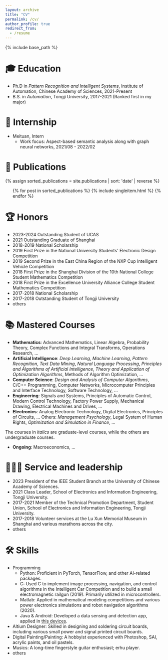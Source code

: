 ```yaml
---
layout: archive
title: "CV"
permalink: /cv/
author_profile: true
redirect_from:
  - /resume
---
```


{% include base_path %}

🎓 Education
======
* Ph.D in *Pattern Recognition and Intelligent Systems*,  Institute of Automation, Chinese Academy of Sciences, 2021-Present
* B.S. in *Automation*, Tongji University, 2017-2021 (Ranked first in my major)

💼 Internship
======
* Meituan, Intern
  - Work focus: Aspect-based semantic analysis along with graph neural networks, 2021/08 - 2022/02


📄 Publications
======
{% assign sorted_publications = site.publications | sort: 'date' | reverse %}  
<ul>  
    {% for post in sorted_publications %}  
    {% include singleitem.html %}
    {% endfor %}  
</ul>  

🏆 Honors
======
- 2023-2024 Outstanding Student of UCAS
- 2021 Outstanding Graduate of Shanghai
- 2018-2019 National Scholarship
- 2019 First Prize in the National University Students' Electronic Design Competition
- 2019 Second Prize in the East China Region of the NXP Cup Intelligent Vehicle Competition
- 2018 First Prize in the Shanghai Division of the 10th National College Student Mathematics Competition
- 2018 First Prize in the Excellence University Alliance College Student Mathematics Competition
- 2017-2018 National Scholarship
- 2017-2018 Outstanding Student of Tongji University
- others

📚 Mastered Courses
======
- **Mathematics**: Advanced Mathematics, Linear Algebra, Probability Theory, Complex Functions and Integral Transforms, Operations Research, ...
- **Artificial Intelligence**: *Deep Learning*, *Machine Learning*, *Pattern Recognition*, *Text Data Mining*, *Natural Language Processing*, *Principles and Algorithms of Artificial Intelligence*, *Theory and Application of Optimization Algorithms*, Methods of Algorithm Optimization, ...
- **Computer Science**: *Design and Analysis of Computer Algorithms*, C/C++ Programming, Computer Networks, Microcomputer Principles and Interface Technology, Software Technology, ...
- **Engineering**: Signals and Systems, Principles of Automatic Control, Modern Control Technology, Factory Power Supply, Mechanical Drawing, Electrical Machines and Drives, ...
- **Electronics**: Analog Electronic Technology, Digital Electronics, Principles of Circuits, ...
Others: *Management Psychology*, Legal System of Human Rights, *Optimization and Simulation in Finance*, ...

The courses in *italics* are graduate-level courses, while the others are undergraduate courses.

- **Ongoing**: Macroeconomics, ...

🧑‍🤝‍🧑 Service and leadership
======
* 2023 President of the IEEE Student Branch at the University of Chinese Academy of Sciences.
* 2021 Class Leader, School of Electronics and Information Engineering, Tongji University.
* 2017-2021 Member of the Technical Promotion Department, Student Union, School of Electronics and Information Engineering, Tongji University.
* 2017-2018 Volunteer services at the Lu Xun Memorial Museum in Shanghai and various marathons across the city.
* others


🛠️ Skills
======
* Programming
  * Python: Proficient in PyTorch, TensorFlow, and other AI-related packages.
  * C: Used C to implement image processing, navigation, and control algorithms in the Intelligent Car Competition and to build a small electromagnetic railgun (2019). Primarily utilized in microcontrollers.
  * Matlab: Applied in mathematical modeling competitions and various power electronics simulations and robot navigation algorithms (2020).
  * Java & Android: Developed a data sensing and detection app, applied in [this devices](https://onlinelibrary.wiley.com/doi/full/10.1002/smll.202309785).
* Altium Designer: Skilled in designing and soldering circuit boards, including various small power and signal printed circuit boards.
* Digital Painting/Painting: A hobbyist experienced with Photoshop, SAI, acrylic paints, and oil pastels.
* Musics: A long-time fingerstyle guitar enthusiast; erhu player.
* others

<!-- Talks
======
  <ul>{% for post in site.talks reversed %}
    {% include archive-single-talk-cv.html  %}
  {% endfor %}</ul> -->
  
<!-- Teaching
======
  <ul>{% for post in site.teaching reversed %}
    {% include archive-single-cv.html %}
  {% endfor %}</ul> -->



